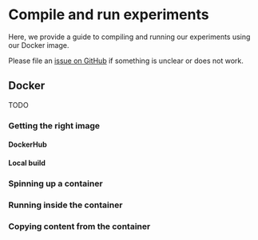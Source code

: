 # Compile and run experiments

Here, we provide a guide to compiling and running our experiments using our Docker image.

Please file an [issue on GitHub](https://github.com/jgh9094/GPTP-2021-Exploration-Of-Exploration/issues) if something is unclear or does not work.

## Docker

TODO

### Getting the right image

#### DockerHub

#### Local build

### Spinning up a container

### Running inside the container

### Copying content from the container